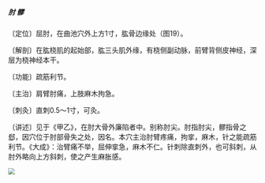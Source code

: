 ##### 肘 髎

〔定位〕屈肘，在曲池穴外上方1寸，肱骨边缘处（图19）。

〔解剖〕在肱桡肌的起始部，肱三头肌外缘，有桡侧副动脉，前臂背侧皮神经，深层为桡神经本干。

〔功能〕疏筋利节。

〔主治〕肩臂肘痛，上肢麻木拘急。

〔刺灸〕直刺0.5〜1寸，可灸。

〔讲述〕见于《甲乙》，在肘大骨外廉陷者中。别称肘尖。肘指肘尖，髎指骨之郄，因穴位于肘部骨失之处，因名。本穴主治肘臂疼痛，拘挛，麻木，针之能疏筋利节。《大成》：治臂痛不举，屈伸挛急，麻木不仁。针刺除直刺外，也可斜刺，从肘外略向上方斜刺，使之产生麻胀感。

<img src="img/图19.jpg" style="zoom:80%;" />
